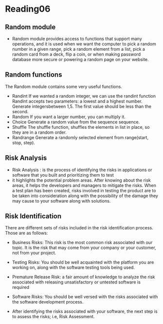 # Reading06

## Random module

- Random module provides access to functions that support many operations, and it is used when we want the computer to pick a random number in a given range, pick a random element from a list, pick a random card from a deck, flip a coin, or when making password database more secure or powering a random page on your website.

## Random functions

The Random module contains some very useful functions.

- Randint If we wanted a random integer, we can use the randint function Randint accepts two parameters: a lowest and a highest number. Generate integersbetween 1,5. The first value should be less than the second.
- Random If you want a larger number, you can multiply it.
- Choice Generate a random value from the sequence sequence.
- Shuffle The shuffle function, shuffles the elements in list in place, so they are in a random order.
- Randrange Generate a randomly selected element from range(start, stop, step).

## Risk Analysis

- Risk Analysis : is the process of identifying the risks in applications or software that you built and prioritizing them to test
- it highlights the potential problem areas. After knowing about the risk areas, it helps the developers and managers to mitigate the risks. When a test plan has been created, risks involved in testing the product are to be taken into consideration along with the possibility of the damage they may cause to your software along with solutions.

## Risk Identification

There are different sets of risks included in the risk identification process. Those are as follows:

- Business Risks: This risk is the most common risk associated with our topic. It is the risk that may come from your company or your customer, not from your project.

- Testing Risks: You should be well acquainted with the platform you are working on, along with the software testing tools being used.

- Premature Release Risk: a fair amount of knowledge to analyze the risk associated with releasing unsatisfactory or untested software is required

- Software Risks: You should be well versed with the risks associated with the software development process.

- After identifying the risks associated with your software, the next step is to assess the risks; i.e, Risk Assessment.
